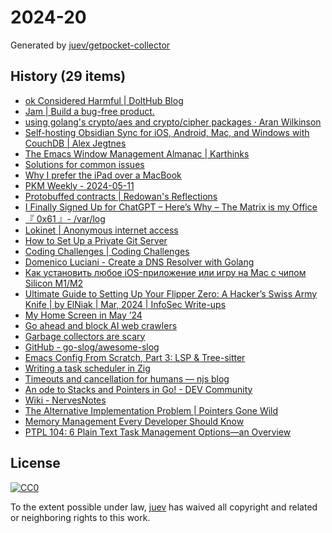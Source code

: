 # 2024-20

Generated by [juev/getpocket-collector](https://github.com/juev/getpocket-collector)

## History (29 items)

- [ok Considered Harmful | DoltHub Blog](https://www.dolthub.com/blog/2024-05-10-ok-considered-harmful/)
- [Jam | Build a bug-free product.](https://jam.dev)
- [using golang's crypto/aes and crypto/cipher packages · Aran Wilkinson](https://aran.dev/posts/using-golang-crypto-aes-and-crypto-cipher-packages/)
- [Self-hosting Obsidian Sync for iOS, Android, Mac, and Windows with CouchDB | Alex Jegtnes](https://jegtnes.com/blog/self-hosting-obsidian-sync-for-ios-android-mac-and-windows-with-couchdb/)
- [The Emacs Window Management Almanac | Karthinks](https://karthinks.com/software/emacs-window-management-almanac/)
- [Solutions for common issues](https://reddit.com/r/uBlockOrigin/wiki/solutions#wiki_google_login_dialogs_on_various_pages)
- [Why I prefer the iPad over a MacBook](https://arslan.io/2024/05/11/why-i-prefer-the-ipad-over-a-macbook/)
- [PKM Weekly - 2024-05-11](https://pkmweekly.substack.com/p/pkm-weekly-2024-05-11)
- [Protobuffed contracts | Redowan's Reflections](https://rednafi.com/misc/protobuffed_contracts/)
- [I Finally Signed Up for ChatGPT – Here’s Why – The Matrix is my Office](https://liverickson.com/blog/?p=437)
- [『 0x61 』- /var/log](https://x61.ar/log/2024/05/06052024135732-openbsd_desktop.html)
- [Lokinet | Anonymous internet access](https://lokinet.org)
- [How to Set Up a Private Git Server](https://www.howtogeek.com/devops/how-to-set-up-a-private-git-server/)
- [Coding Challenges | Coding Challenges](https://codingchallenges.fyi)
- [Domenico Luciani - Create a DNS Resolver with Golang](https://domenicoluciani.com/2024/05/07/create-dns-resolver.html)
- [Как установить любое iOS-приложение или игру на Mac с чипом Silicon M1/M2](https://iguides.ru/main/other/kak_ustanovit_lyuboe_ios_prilozhenie_ili_igru_na_mac_s_chipom_silicon_m1_m2)
- [Ultimate Guide to Setting Up Your Flipper Zero: A Hacker’s Swiss Army Knife | by ElNiak | Mar, 2024 | InfoSec Write-ups](https://infosecwriteups.com/ultimate-guide-to-setting-up-your-flipper-zero-a-hackers-swiss-army-knife-f8f06488ac10)
- [My Home Screen in May ’24](https://arne.me/home-screens/2024-05)
- [Go ahead and block AI web crawlers](https://coryd.dev/posts/2024/go-ahead-and-block-ai-web-crawlers/)
- [Garbage collectors are scary](https://enyo.de/fw/notes/garbage-collectors-are-scary.html)
- [GitHub - go-slog/awesome-slog](https://github.com/go-slog/awesome-slog)
- [Emacs Config From Scratch, Part 3: LSP & Tree-sitter](https://arne.me/blog/emacs-config-from-scratch-part-three)
- [Writing a task scheduler in Zig](https://www.openmymind.net/Writing-a-Task-Scheduler-in-Zig/)
- [Timeouts and cancellation for humans — njs blog](https://vorpus.org/blog/timeouts-and-cancellation-for-humans/)
- [An ode to Stacks and Pointers in Go! - DEV Community](https://dev.to/__init__abs/an-ode-to-stacks-and-pointers-in-go-525n)
- [Wiki - NervesNotes](https://wiki.alopex.li/NervesNotes)
- [The Alternative Implementation Problem | Pointers Gone Wild](https://pointersgonewild.com/2024/04/20/the-alternative-implementation-problem/)
- [Memory Management Every Developer Should Know](https://webdeveloper.beehiiv.com/p/memory-management-every-programmer-know)
- [PTPL 104: 6 Plain Text Task Management Options—an Overview](https://blog.plaintextpaperless.com/p/ptpl-104-6-plain-text-task-management-options)

## License

[![CC0](https://mirrors.creativecommons.org/presskit/buttons/88x31/svg/cc-zero.svg)](https://creativecommons.org/publicdomain/zero/1.0/)

To the extent possible under law, [juev](https://github.com/juev) has waived all copyright and related or neighboring rights to this work.
